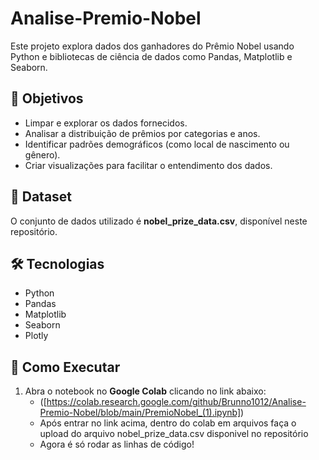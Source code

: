 # Analise-Premio-Nobel
Este projeto explora dados dos ganhadores do Prêmio Nobel usando Python e bibliotecas de ciência de dados como Pandas, Matplotlib e Seaborn.

## 🎯 Objetivos
- Limpar e explorar os dados fornecidos.
- Analisar a distribuição de prêmios por categorias e anos.
- Identificar padrões demográficos (como local de nascimento ou gênero).
- Criar visualizações para facilitar o entendimento dos dados.

## 📂 Dataset
O conjunto de dados utilizado é **nobel_prize_data.csv**, disponível neste repositório.

## 🛠 Tecnologias
- Python
- Pandas
- Matplotlib
- Seaborn
- Plotly

## 🚀 Como Executar
1. Abra o notebook no **Google Colab** clicando no link abaixo:
   - ([https://colab.research.google.com/github/Brunno1012/Analise-Premio-Nobel/blob/main/PremioNobel_(1).ipynb])
   - Após entrar no link acima, dentro do colab em arquivos faça o upload do arquivo nobel_prize_data.csv disponivel no repositório
   - Agora é só rodar as linhas de código!
